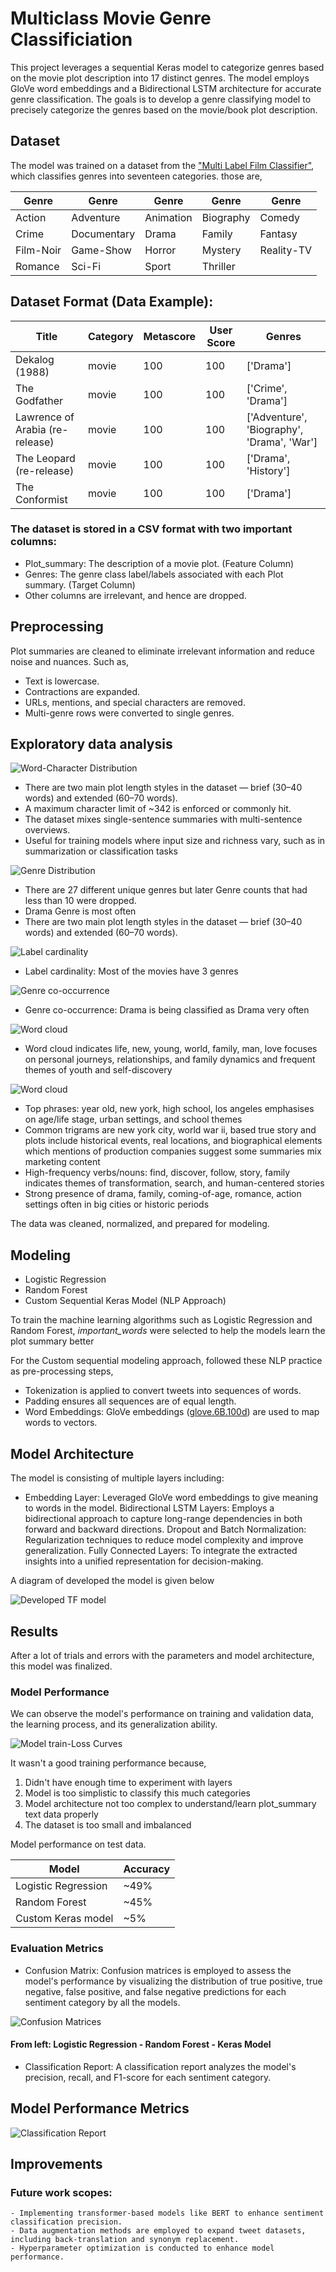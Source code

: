 # Multiclass Movie Genre Classificiation

This project leverages a sequential Keras model to categorize genres based on the movie plot description into 17 distinct genres. The model employs GloVe word embeddings and a Bidirectional LSTM architecture for accurate genre classification. The goals is to develop a genre classifying model to precisely categorize the genres based on the movie/book plot description.

## Dataset

The model was trained on a dataset from the ["Multi Label Film Classifier"](https://www.kaggle.com/datasets/mdzarinhossain/multi-label-film-classifier), which classifies genres into seventeen categories. those are, 

| Genre       | Genre       | Genre       | Genre       | Genre      |
|-------------|-------------|-------------|-------------|------------|
| Action      | Adventure   | Animation   | Biography   | Comedy     |
| Crime       | Documentary | Drama       | Family      | Fantasy    |
| Film-Noir   | Game-Show   | Horror      | Mystery     | Reality-TV |
| Romance     | Sci-Fi      | Sport       | Thriller    |            |


## Dataset Format (Data Example):

| Title                         | Category | Metascore | User Score | Genres                                    |
|------------------------------|----------|-----------|------------|--------------------------------------------|
| Dekalog (1988)               | movie    | 100       | 100        | ['Drama']                                  |
| The Godfather                | movie    | 100       | 100        | ['Crime', 'Drama']                         |
| Lawrence of Arabia (re-release) | movie | 100       | 100        | ['Adventure', 'Biography', 'Drama', 'War'] |
| The Leopard (re-release)     | movie    | 100       | 100        | ['Drama', 'History']                       |
| The Conformist               | movie    | 100       | 100        | ['Drama']                                  |



### The dataset is stored in a CSV format with two important columns:
- Plot_summary: The description of a movie plot. (Feature Column)
- Genres: The genre class label/labels associated with each Plot summary. (Target Column)
- Other columns are irrelevant, and hence are dropped.

## Preprocessing

Plot summaries are cleaned to eliminate irrelevant information and reduce noise and nuances. Such as,
- Text is lowercase.
- Contractions are expanded.
- URLs, mentions, and special characters are removed.
- Multi-genre rows were converted to single genres.

## Exploratory data analysis

![Word-Character Distribution](https://raw.githubusercontent.com/shefat26/capstonProject/refs/heads/main/figures/wcc_dist.png) 

- There are two main plot length styles in the dataset — brief (30–40 words) and extended (60–70 words).
- A maximum character limit of ~342 is enforced or commonly hit.
- The dataset mixes single-sentence summaries with multi-sentence overviews.
- Useful for training models where input size and richness vary, such as in summarization or classification tasks

![Genre Distribution](https://raw.githubusercontent.com/shefat26/capstonProject/refs/heads/main/figures/genre_count.png) 
- There are 27 different unique genres but later Genre counts that had less than 10 were dropped.
- Drama Genre is most often
- There are two main plot length styles in the dataset — brief (30–40 words) and extended (60–70 words).

![Label cardinality](https://raw.githubusercontent.com/shefat26/capstonProject/refs/heads/main/figures/label_cardi.png) 
- Label cardinality: Most of the movies have 3 genres

![Genre co-occurrence](https://raw.githubusercontent.com/shefat26/capstonProject/refs/heads/main/figures/co_occurance.png) 
- Genre co-occurrence: Drama is being classified as Drama very often


![Word cloud](https://raw.githubusercontent.com/shefat26/capstonProject/refs/heads/main/figures/word_cloud.png) 
- Word cloud indicates life, new, young, world, family, man, love focuses on personal journeys, relationships, and family dynamics and frequent themes of youth and self-discovery

![Word cloud](https://raw.githubusercontent.com/shefat26/capstonProject/refs/heads/main/figures/tf_idf_table.PNG) 
- Top phrases: year old, new york, high school, los angeles emphasises on age/life stage, urban settings, and school themes
- Common trigrams are new york city, world war ii, based true story and plots include historical events, real locations, and biographical elements which mentions of production companies suggest some summaries mix marketing content
- High-frequency verbs/nouns: find, discover, follow, story, family indicates themes of transformation, search, and human-centered stories
- Strong presence of drama, family, coming-of-age, romance, action settings often in big cities or historic periods


The data was cleaned, normalized, and prepared for modeling.


## Modeling

- Logistic Regression 
- Random Forest
- Custom Sequential Keras Model (NLP Approach)

To train the machine learning algorithms such as Logistic Regression and Random Forest, _important_words_ were selected to help the models learn the plot summary better

For the Custom sequential modeling approach, followed these NLP practice as pre-processing steps,

- Tokenization is applied to convert tweets into sequences of words.
- Padding ensures all sequences are of equal length.
- Word Embeddings: GloVe embeddings ([glove.6B.100d](https://www.kaggle.com/datasets/danielwillgeorge/glove6b100dtxt)) are used to map words to vectors.
 

## Model Architecture

The model is consisting of multiple layers including:

- Embedding Layer: Leveraged GloVe word embeddings to give meaning to words in the model.
    Bidirectional LSTM Layers: Employs a bidirectional approach to capture long-range dependencies in both forward and backward directions.
    Dropout and Batch Normalization: Regularization techniques to reduce model complexity and improve generalization.
    Fully Connected Layers: To integrate the extracted insights into a unified representation for decision-making.

A diagram of developed the model is given below

![Developed TF model](https://raw.githubusercontent.com/shefat26/capstonProject/refs/heads/main/figures/model_arch.png) 



 
## Results

After a lot of trials and errors with the parameters and model architecture, this model was finalized.

### Model Performance

We can observe the model's performance on training and validation data, the learning process, and its generalization ability.

![Model train-Loss Curves](https://raw.githubusercontent.com/shefat26/capstonProject/refs/heads/main/figures/train_valid_curves.png) 

It wasn't a good training performance because, 

1. Didn't have enough time to experiment with layers
2. Model is too simplistic to classify this much categories
3. Model architecture not too complex to understand/learn plot_summary text data properly
4. The dataset is too small and imbalanced

Model performance on test data.

| Model                         |  Accuracy |
|-------------------------------|-----------|
| Logistic Regression           |   ~49%    |
| Random Forest                 |   ~45%    |
| Custom Keras model            |   ~5%     |


### Evaluation Metrics

- Confusion Matrix: Confusion matrices is employed to assess the model's performance by visualizing the distribution of true positive, true negative, false positive, and false negative predictions for each sentiment category by all the models.

![Confusion Matrices](https://raw.githubusercontent.com/shefat26/capstonProject/refs/heads/main/figures/cfs.jpg)

#### From left: Logistic Regression - Random Forest - Keras Model

- Classification Report: A classification report analyzes the model's precision, recall, and F1-score for each sentiment category.

## Model Performance Metrics

![Classification Report](https://raw.githubusercontent.com/shefat26/capstonProject/refs/heads/main/figures/crcm.PNG) 



## Improvements

### Future work scopes:

    - Implementing transformer-based models like BERT to enhance sentiment classification precision.
    - Data augmentation methods are employed to expand tweet datasets, including back-translation and synonym replacement.
    - Hyperparameter optimization is conducted to enhance model performance.


<!-- 
## Explainable AI Integration (LIME: Local Interpretable Model-agnostic Explanations)

I aimed to enhance the interpretability of the model's predictions by integrating eXplainable AI (XAI) techniques. Specifically, I focused on implementing LIME (Local Interpretable Model-Agnostic Explanations). LIME works by approximating the complex model's behavior locally around a specific instance, creating a simpler, interpretable model to explain the prediction.

By incorporating LIME, I sought to understand the factors influencing the model's decisions. This would improve the model's transparency and help identify potential biases or errors.****
-->

